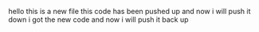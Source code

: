 hello this is a new file
this code has been pushed up and now i will push it down
i got the new code and now i will push it back up
